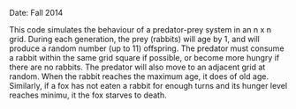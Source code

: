 
Date: Fall 2014  

This code simulates the behaviour of a predator-prey system in an n x n grid.
During each generation, the prey (rabbits) will age by 1, and will produce a random number (up to 11) offspring.
The predator must consume a rabbit within the same grid square if possible, or become more hungry if there are no rabbits.
The predator will also move to an adjacent grid at random.
When the rabbit reaches the maximum age, it does of old age.  Similarly, if a fox has not eaten a rabbit for enough turns and its hunger level reaches minimu, it the fox starves to death.
